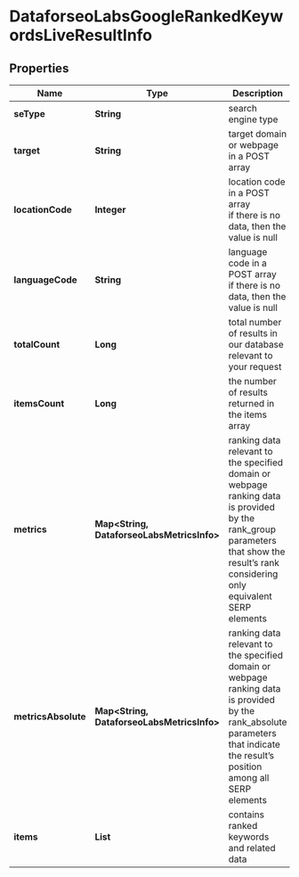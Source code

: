 # DataforseoLabsGoogleRankedKeywordsLiveResultInfo


## Properties

| Name | Type | Description | Notes |
|------------ | ------------- | ------------- | -------------|
**seType** | **String** | search engine type |[optional]|
**target** | **String** | target domain or webpage in a POST array |[optional]|
**locationCode** | **Integer** | location code in a POST array<br>if there is no data, then the value is null |[optional]|
**languageCode** | **String** | language code in a POST array<br>if there is no data, then the value is null |[optional]|
**totalCount** | **Long** | total number of results in our database relevant to your request |[optional]|
**itemsCount** | **Long** | the number of results returned in the items array |[optional]|
**metrics** | **Map<String, DataforseoLabsMetricsInfo>** | ranking data relevant to the specified domain or webpage <br>ranking data is provided by the rank_group parameters that show the result’s rank considering only equivalent SERP elements |[optional]|
**metricsAbsolute** | **Map<String, DataforseoLabsMetricsInfo>** | ranking data relevant to the specified domain or webpage<br>ranking data is provided by the rank_absolute parameters that indicate the result’s position among all SERP elements |[optional]|
**items** | **List<DataforseoLabsRankedKeywordsLiveItem>** | contains ranked keywords and related data |[optional]|